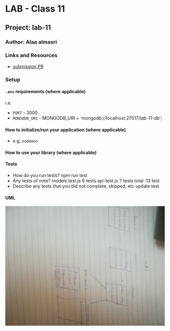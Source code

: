 # LAB - Class 11

## Project: lab-11

### Author: Alaa almasri

### Links and Resources

- [submission PR](https://github.com/alaaalmasri12/api-server/pull/2)

### Setup

#### `.env` requirements (where applicable)

i.e.

- `PORT` - 3000
- `MONGODB_URI` - MONGODB_URI = 'mongodb://localhost:27017/lab-11-db';

#### How to initialize/run your application (where applicable)

- e.g. `nodemon`

#### How to use your library (where applicable)

#### Tests

- How do you run tests?
 npm run test 
- Any tests of note?
models.test.js 6 tests
api-test.js  7 tests 
total :13 test
- Describe any tests that you did not complete, skipped, etc
update test

#### UML
![lab8](assets/uml.jpg)


